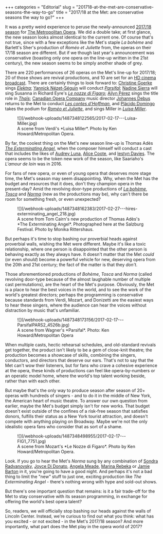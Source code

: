 +++
categories = "Editorial"
slug = "201718-at-the-met-are-conservative-seasons-the-way-to-go"
title = "2017/18 at the Met: are conservative seasons the way to go?"
+++

It was a pretty weird experience to peruse the newly-announced [2017/18 season](http://www.metopera.org/Season/2017-18-Season/) for [The Metropolitan Opera](/scene/companies/the-metropolitan-opera/). We did a double take; at first glance, the new season looks almost identical to the current one. Of course that's not true, since with a few exceptions like the Met's staple *La bohème* and Barlett's Sher's production of *Roméo et Juliette* from, the operas on their 17/18 season are different. But if we though last year's announcement was conservative (boasting only one opera on the line-up written in the 21st century), the new season seems to be simply another shade of grey.


There are 220 performances of 26 operas on the Met's line-up for 2017/18; 20 of those shows are revival productions, and 10 are set for an [HD cinema broadcast](http://www.metopera.org/Season/In-Cinemas/). There are certainly things to look forward to: [Christine Goerke](/talking-with-singers-christine-goerke/) sings [*Elektra*](http://www.metopera.org/Season/2017-18-Season/elektra-strauss-tickets/); [Yannick Nézet-Séguin](/scene/people/yannick-nezet-seguin/) will conduct [*Parsifal*](http://www.metopera.org/Season/2017-18-Season/parsifal-wagner-tickets/); [Nadine Sierra](/scene/people/nadine-sierra/) will sing Susanna in Richard Eyre's [*Le nozze di Figaro*](http://www.metopera.org/Season/2017-18-Season/nozze-di-figaro-mozart-tickets/); [Ailyn Pérez](/scene/people/ailyn-perez/) sings the title role in [*Thaïs*](http://www.metopera.org/Season/2017-18-Season/thais-massenet-tickets/); [Canadian Opera Company](/scene/companies/canadian-opera-company/) music director [Johannes Debus](/scene/people/johannes-debus/) returns to the Met to conduct [*Les contes d'Hoffman*](http://www.metopera.org/Season/2017-18-Season/hoffmann-offenbach-tickets/), and [Plácido Domingo](/scene/people/placido-domingo/) takes the podium for [*Roméo et Juliette*](http://www.metopera.org/Season/2017-18-Season/romeo-et-juliette-gounod-tickets/), and sings Miller in [*Luisa Miller*](http://www.metopera.org/Season/2017-18-Season/luisa-miller-verdi-tickets/).

<figure data-type="image">
![](/webhook-uploads/1487348122565/2017-02-17---Luisa-Miller.jpg)
<figcaption>A scene from Verdi's *Luisa Miller*. Photo by Ken Howard/Metropolitan Opera.</figcaption>
</figure>

By far, the coolest thing on the Met's new season line-up is Thomas Adès [*The Exterminating Angel*](http://www.metopera.org/Season/2017-18-Season/exterminating-angel-ades-tickets/), when the composer himself will conduct a cast that includes the likes of [Audrey Luna](/talking-with-singers-audrey-luna/), [Alice Coote](/talking-with-singers-alice-coote/), and [Iestyn Davies](/scene/people/iestyn-davies/). The opera seems to be the token new work of the season, like Saariaho's *L'amour de loin* was in 2016.

For fans of new opera, or even of young opera that deserves more stage time, the Met's season may seem disappointing. Why, when the Met has the budget and resources that it does, don't they champion opera in the present-day? Amid the revolving door-type productions of [*La bohème*](http://www.metopera.org/Season/2017-18-Season/boheme-puccini-tickets/), [*Tosca*](http://www.metopera.org/Season/2017-18-Season/tosca-puccini-tickets/) and [*Norma*](http://www.metopera.org/Season/2017-18-Season/norma-bellini-tickets/) (new as the productions may be), why can't there be room for something fresh, or even unexpected?

<figure data-type="image">
![](/webhook-uploads/1487348162383/2017-02-27---hires-exterminating_angel_218.jpg)
<figcaption>A scene from Tom Cairn's new production of Thomas Adès's *The Exterminating Angel*. Photographed here at the Salzburg Festival. Photo by Monika Rittershaus.</figcaption>
</figure>

But perhaps it's time to stop bashing our proverbial heads against proverbial walls, wishing the Met were different. Maybe it's like a toxic relationship, where one person is disappointed that the other person is behaving exactly as they always have. It doesn't matter that the Met *could* (or even *should*) become a powerful vehicle for new, deserving opera from the 20th and 21st century; the fact of the matter is that they *don't*. 

Those aforementioned productions of *Bohème*, *Tosca* and *Norma* (called revolving door-type because of the almost laughable number of multiple cast permutations), are the heart of the Met's purpose. Obviously, the Met is a place to hear the best voices in the world, and to see the work of the world's greatest directors; perhaps the programming is conservative because standards from Verdi, Mozart, and Donizetti are the easiest ways to hear these singers, where the audience can hear the voices without distraction by music that's unfamiliar.

<figure data-type="image">
![](/webhook-uploads/1487348173156/2017-02-17---ParsifalPARS2_4526b.jpg)
<figcaption>A scene from Wagner's *Parsifal*. Photo: Ken Howard/Metropolitan Opera</figcaption>
</figure>

When multiple casts, hectic rehearsal schedules, and old-standard revivals get together, the product isn't likely to be a gem of close-knit theatre; the production becomes a showcase of skills, combining the singers, conductors, and directors that deserve our ears. That's not to say that the Met can't wow their listeners, but for fans who crave a cohesive experience at the opera, these kinds of productions can feel like opera-by-numbers or an operatic model home, where the world's top talent working beside, rather than with each other.

But maybe that's the only way to produce season after season of 20+ operas with hundreds of singers - and to do it in the middle of New York, the American heart of music theatre. To answer our own question from earlier, maybe the Met's budget simply isn't for new works. That budget doesn't exist outside of the confines of a risk-free season that satisfies donors, fulfills their status as a New York tourist attraction, and doesn't compete with anything playing on Broadway. Maybe we're not the only idealistic opera fans who consider that as sort of a shame.

<figure data-type="image">
![](/webhook-uploads/1487348498955/2017-02-17---FIG1_7751.jpg)
<figcaption>A scene from Mozart's *Le Nozze di Figaro*. Photo by Ken Howard/Metropolitan Opera.</figcaption>
</figure>

Look. If you go to hear the Met's *Norma* sung by any combination of [Sondra Radvanovsky](/talking-with-singers-sondra-radvanovsky/), [Joyce Di Donato](/scene/people/joyce-di-donato/), [Angela Meade](/scene/people/angela-meade/), [Marina Rebeka](/scene/people/marina-rebeka/) or [Jamie Barton](/scene/people/jamie-barton/) in it, you're going to have a good night. And perhaps it's not a bad thing to limit the "new" stuff to just one, exciting production like *The Exterminating Angel* - there's nothing wrong with hype and sold-out shows.

But there's one important question that remains: is it a fair trade-off for the Met to stay conservative with its season programming, in exchange for offering the world's best opera talent?

So, readers, we will officially stop bashing our heads against the walls of Lincoln Center. Instead, we're curious to find out what you think: what has you excited - or not excited - in the Met's 2017/18 season? And more importantly, what part does the Met play in the opera world of 2017?
